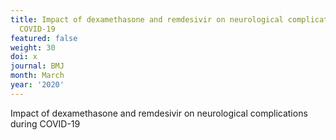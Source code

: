 ```yaml
---
title: Impact of dexamethasone and remdesivir on neurological complications during
  COVID-19
featured: false
weight: 30
doi: x
journal: BMJ
month: March
year: '2020'
---
```




Impact of dexamethasone and remdesivir on neurological complications during COVID-19